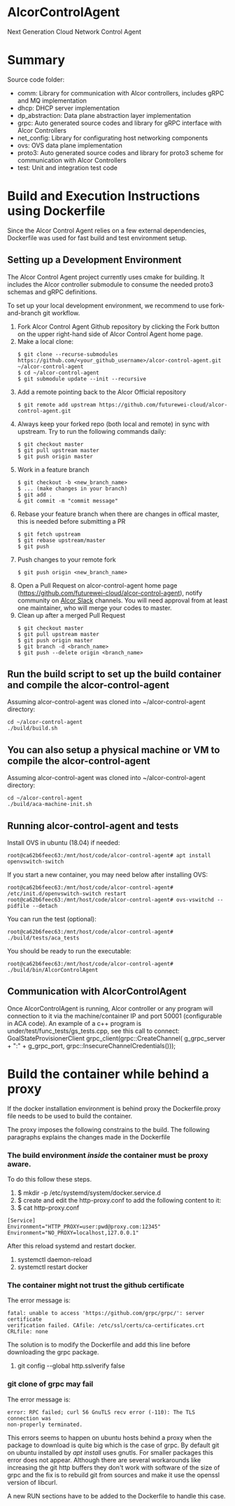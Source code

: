 # AlcorControlAgent
Next Generation Cloud Network Control Agent

# Summary
Source code folder:

- comm: Library for communication with Alcor controllers, includes gRPC and MQ implementation
- dhcp: DHCP server implementation
- dp_abstraction: Data plane abstraction layer implementation
- grpc: Auto generated source codes and library for gRPC interface with Alcor Controllers
- net_config: Library for configurating host networking components
- ovs: OVS data plane implementation
- proto3: Auto generated source codes and library for proto3 scheme for communication with Alcor Controllers
- test: Unit and integration test code

# Build and Execution Instructions using Dockerfile
Since the Alcor Control Agent relies on a few external dependencies, Dockerfile was used for fast build and test environment setup.

## Setting up a Development Environment
The Alcor Control Agent project currently uses cmake for building. It includes the Alcor controller submodule to consume the needed proto3 schemas and gRPC definitions.

To set up your local development environment, we recommend to use fork-and-branch git workflow.

1. Fork Alcor Control Agent Github repository by clicking the Fork button on the upper right-hand side of Alcor Control Agent home page.
2. Make a local clone:
    ```
    $ git clone --recurse-submodules https://github.com/<your_github_username>/alcor-control-agent.git ~/alcor-control-agent
    $ cd ~/alcor-control-agent
    $ git submodule update --init --recursive
    ```
3. Add a remote pointing back to the Alcor Official repository
    ```
    $ git remote add upstream https://github.com/futurewei-cloud/alcor-control-agent.git 
    ```
4. Always keep your forked repo (both local and remote) in sync with upstream. Try to run the following commands daily:
    ```
    $ git checkout master
    $ git pull upstream master
    $ git push origin master
    ```
5. Work in a feature branch
    ```
    $ git checkout -b <new_branch_name>
    $ ... (make changes in your branch)
    $ git add .
    & git commit -m "commit message"
    ```
6. Rebase your feature branch when there are changes in offical master, this is needed before submitting a PR
    ```
    $ git fetch upstream
    $ git rebase upstream/master
    $ git push
    ```
7. Push changes to your remote fork
    ```
    $ git push origin <new_branch_name>
    ```
8. Open a Pull Request on alcor-control-agent home page (https://github.com/futurewei-cloud/alcor-control-agent), notify community on [Alcor Slack](https://alcor-networking.slack.com/) channels.
You will need approval from at least one maintainer, who will merge your codes to master.
9. Clean up after a merged Pull Request
    ```
    $ git checkout master
    $ git pull upstream master
    $ git push origin master
    $ git branch -d <branch_name>
    $ git push --delete origin <branch_name>
    ```

## Run the build script to set up the build container and compile the alcor-control-agent
Assuming alcor-control-agent was cloned into ~/alcor-control-agent directory:
```Shell
cd ~/alcor-control-agent
./build/build.sh
```

## You can also setup a physical machine or VM to compile the alcor-control-agent
Assuming alcor-control-agent was cloned into ~/alcor-control-agent directory:
```Shell
cd ~/alcor-control-agent
./build/aca-machine-init.sh
```

## Running alcor-control-agent and tests
Install OVS in ubuntu (18.04) if needed:
```Shell
root@ca62b6feec63:/mnt/host/code/alcor-control-agent# apt install openvswitch-switch
```

If you start a new container, you may need below after installing OVS:
```Shell
root@ca62b6feec63:/mnt/host/code/alcor-control-agent# /etc/init.d/openvswitch-switch restart
root@ca62b6feec63:/mnt/host/code/alcor-control-agent# ovs-vswitchd --pidfile --detach
```

You can run the test (optional):
```Shell
root@ca62b6feec63:/mnt/host/code/alcor-control-agent# ./build/tests/aca_tests
```

You should be ready to run the executable:
```Shell
root@ca62b6feec63:/mnt/host/code/alcor-control-agent# ./build/bin/AlcorControlAgent
```

## Communication with AlcorControlAgent
Once AlcorControlAgent is running, Alcor controller or any program will connection to it via the machine/container IP and port 50001 (configurable in ACA code). An example of a c++ program is under/test/func_tests/gs_tests.cpp, see this call to connect: GoalStateProvisionerClient grpc_client(grpc::CreateChannel( g_grpc_server + ":" + g_grpc_port, grpc::InsecureChannelCredentials()));

# Build the container while behind a proxy

If the docker installation environment is behind proxy the Dockerfile.proxy file needs
to be used to build the container.

The proxy imposes the following constrains to the build.
The following paragraphs explains the changes made in the Dockerfile

### The build environment _inside_ the container must be proxy aware.

To do this follow these steps.

1. $ mkdir -p /etc/systemd/system/docker.service.d
2. $ create and edit the http-proxy.conf to add the following content to it:
3. $ cat http-proxy.conf

```
[Service]
Environment="HTTP_PROXY=user:pwd@proxy.com:12345"
Environment="NO_PROXY=localhost,127.0.0.1"
```

After this reload systemd and restart docker.

1. systemctl daemon-reload
2. systemctl restart docker

### The container might not trust the github certificate

The error message is:

```
fatal: unable to access 'https://github.com/grpc/grpc/': server certificate
verification failed. CAfile: /etc/ssl/certs/ca-certificates.crt CRLfile: none
```

The solution is to modify the Dockerfile and add this line before downloading
the grpc package.

1. git config --global http.sslverify false

### git clone of grpc may fail

The error message is:

```
error: RPC failed; curl 56 GnuTLS recv error (-110): The TLS connection was
non-properly terminated.
```
This errors seems to happen on ubuntu hosts behind a proxy when the
package to download is quite big which is the case of grpc. By default
git on ubuntu installed by _apt install_ uses gnutls. For smaller packages this
error does not appear. Although there are several workarounds like increasing
the git http buffers they don't work with software of the size of grpc and the
fix is to rebuild git from sources and make it use the openssl
version of libcurl.

A new RUN sections have to be added to the Dockerfile to handle this case.
